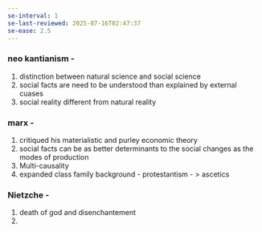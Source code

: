 ```yaml
---
se-interval: 1
se-last-reviewed: 2025-07-16T02:47:37
se-ease: 2.5
---
```

### neo kantianism - 
1. distinction between natural science and social science
2. social facts are need to be understood than explained by external cuases
3. social reality different from natural reality
### marx - 
1. critiqued his materialistic and purley economic theory
2. social facts can be as better determinants to the social changes as the modes of production
3. Multi-causality
4. expanded class
family background - 
	protestantism - > ascetics
### Nietzche - 
1. death of god and disenchantement
2. 